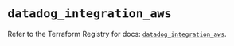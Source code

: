 # `datadog_integration_aws`

Refer to the Terraform Registry for docs: [`datadog_integration_aws`](https://registry.terraform.io/providers/datadog/datadog/3.51.0/docs/resources/integration_aws).
